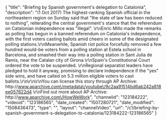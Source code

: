 {
    "title": "Briefing by Spanish government's delegation to Catalonia",
    "description": "(1 Oct 2017) The highest-ranking Spanish official in the northeastern region on Sunday said that \"the state of law has been reduced to nothing\", reiterating the central government's stance that the referendum on Catalonian independence was \"illegal\". \r\nEnric Millo made the remarks as polling has begun in a banned referendum on Catalonia's independence, with the first voters casting ballots amid cheers in some of the designated polling stations.\r\nMeanwhile, Spanish riot police forcefully removed a few hundred would-be voters from a polling station at Estela school in Barcelona, and smashed their way into a polling station in Sant Julia de Ramis, near the Catalan city of Girona.\r\nSpain's Constitutional Court ordered the vote to be suspended. \r\nRegional separatist leaders have pledged to hold it anyway, promising to declare independence if the \"yes\" side wins, and have called on 5.3 million eligible voters to cast ballots.\r\n\r\n\r\nYou can license this story through AP Archive: http:\/\/www.aparchive.com\/metadata\/youtube\/9c2aa91514bd6ab242a818ee057822d4 \r\nFind out more about AP Archive: http:\/\/www.aparchive.com\/HowWeWork",
    "channelid": "123184222",
    "videoid": "123186565",
    "date_created": "1507280721",
    "date_modified": "1508436473",
    "type": "",
    "layout": "channelVideo",
    "url": "\/c1\/briefing-by-spanish-government-s-delegation-to-catalonia\/123184222-123186565"
}